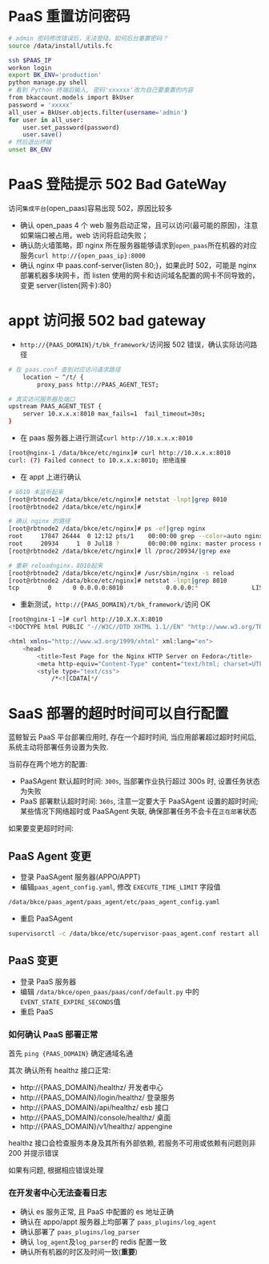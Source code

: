 # PaaS 重置访问密码

```bash
# admin 密码修改错误后，无法登陆。如何后台重置密码？
source /data/install/utils.fc

ssh $PAAS_IP
workon login
export BK_ENV='production'
python manage.py shell
# 看到 Python 终端后输入, 密码'xxxxxx'改为自己要重置的内容
from bkaccount.models import BkUser
password = 'xxxxx'
all_user = BkUser.objects.filter(username='admin')
for user in all_user:
	user.set_password(password)
	user.save()
# 然后退出终端
unset BK_ENV

```

# PaaS 登陆提示 502 Bad GateWay

访问`集成平台`(open_paas)容易出现 502，原因比较多

- 确认 open_paas 4 个 web 服务启动正常，且可以访问(最可能的原因)，注意如果端口被占用，web 访问将启动失败；
- 确认防火墙策略，即 nginx 所在服务器能够请求到`open_paas`所在机器的对应服务`curl http://{open_paas_ip}:8000`
- 确认 nginx 中 paas.conf-server{listen 80;}，如果此时 502，可能是 nginx 部署机器多块网卡，而 listen 使用的网卡和访问域名配置的网卡不同导致的，变更 server{listen{网卡}:80}

# appt 访问报 502 bad gateway

- `http://{PAAS_DOMAIN}/t/bk_framework/`访问报 502 错误，确认实际访问路径

```bash
# 在 paas.conf 查到对应访问请求路径
    location ~ ^/t/ {
        proxy_pass http://PAAS_AGENT_TEST;

# 真实访问服务器及端口
upstream PAAS_AGENT_TEST {
    server 10.x.x.x:8010 max_fails=1  fail_timeout=30s;
}
```

- 在 paas 服务器上进行测试`curl http://10.x.x.x:8010`

```bash
[root@nginx-1 /data/bkce/etc/nginx]# curl http://10.x.x.x:8010
curl: (7) Failed connect to 10.x.x.x:8010; 拒绝连接
```

- 在 appt 上进行确认

```bash
# 8010 未监听起来
[root@rbtnode2 /data/bkce/etc/nginx]# netstat -lnpt|grep 8010
[root@rbtnode2 /data/bkce/etc/nginx]#

# 确认 nginx 的路径
[root@rbtnode2 /data/bkce/etc/nginx]# ps -ef|grep nginx
root     17847 26444  0 12:12 pts/1    00:00:00 grep --color=auto nginx
root     20934     1  0 Jul18 ?        00:00:00 nginx: master process nginx
[root@rbtnode2 /data/bkce/etc/nginx]# ll /proc/20934/|grep exe

# 重新 reloadnginx，8010起来
[root@rbtnode2 /data/bkce/etc/nginx]# /usr/sbin/nginx -s reload
[root@rbtnode2 /data/bkce/etc/nginx]# netstat -lnpt|grep 8010
tcp        0      0 0.0.0.0:8010            0.0.0.0:*               LISTEN      20934/nginx: master
```

- 重新测试，`http://{PAAS_DOMAIN}/t/bk_framework/`访问 OK

```bash
[root@nginx-1 ~]# curl http://10.X.X.X:8010
<!DOCTYPE html PUBLIC "-//W3C//DTD XHTML 1.1//EN" "http://www.w3.org/TR/xhtml11/DTD/xhtml11.dtd">

<html xmlns="http://www.w3.org/1999/xhtml" xml:lang="en">
    <head>
        <title>Test Page for the Nginx HTTP Server on Fedora</title>
        <meta http-equiv="Content-Type" content="text/html; charset=UTF-8" />
        <style type="text/css">
            /*<![CDATA[*/

```

# SaaS 部署的超时时间可以自行配置

蓝鲸智云 PaaS 平台部署应用时, 存在一个超时时间, 当应用部署超过超时时间后, 系统主动将部署任务设置为失败.

当前存在两个地方的配置:

- PaaSAgent 默认超时时间: `300s`, 当部署作业执行超过 300s 时, 设置任务状态为失败
- PaaS 部署默认超时时间: `360s`, 注意一定要大于 PaaSAgent 设置的超时时间; 某些情况下网络超时或 PaaSAgent 失联, 确保部署任务不会卡在`正在部署`状态

如果要变更超时时间:

##  PaaS Agent 变更

- 登录 PaaSAgent 服务器(APPO/APPT)
- 编辑`paas_agent_config.yaml`, 修改 `EXECUTE_TIME_LIMIT` 字段值

```bash
/data/bkce/paas_agent/paas_agent/etc/paas_agent_config.yaml
```
- 重启 PaaSAgent

```bash
supervisorctl -c /data/bkce/etc/supervisor-paas_agent.conf restart all
```

##  PaaS 变更

- 登录 PaaS 服务器
- 编辑 `/data/bkce/open_paas/paas/conf/default.py` 中的`EVENT_STATE_EXPIRE_SECONDS`值
- 重启 PaaS

### 如何确认 PaaS 部署正常

首先 `ping {PAAS_DOMAIN}` 确定通域名通

其次 确认所有 healthz 接口正常:

- http://{PAAS_DOMAIN}/healthz/ 开发者中心
- http://{PAAS_DOMAIN}/login/healthz/ 登录服务
- http://{PAAS_DOMAIN}/api/healthz/ esb 接口
- http://{PAAS_DOMAIN}/console/healthz/ 桌面
- http://{PAAS_DOMAIN}/v1/healthz/  appengine

healthz 接口会检查服务本身及其所有外部依赖, 若服务不可用或依赖有问题则非 200 并提示错误

如果有问题, 根据相应错误处理

### 在开发者中心无法查看日志

- 确认 es 服务正常, 且 PaaS 中配置的 es 地址正确
- 确认在 appo/appt 服务器上均部署了 `paas_plugins/log_agent`
- 确认部署了 `paas_plugins/log_parser`
- 确认 `log_agent`及`log_parser`的 redis 配置一致
- 确认所有机器的时区及时间一致(**重要**)
